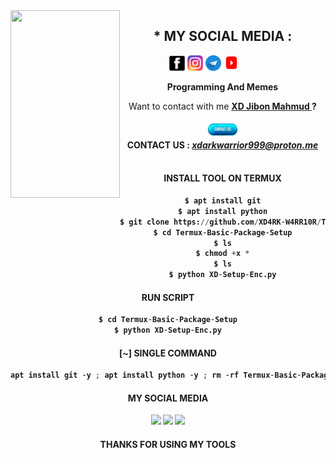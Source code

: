 
<img src="[https://github.com/XD4RK-W4RR10R/Termux-Basic-Package-Setup/blob/main/XD-Tools.png]" width="175" height="300" align="left">
<center>
  
  
  
   ## * MY SOCIAL MEDIA : <br>
<a href="https://facebook.com/Second.Markzuckerberg.DWarrior" target="_blank"><img src="https://github.com/XD4RK-W4RR10R/File-Dump/blob/main/facebook-icon.jpeg" alt="alt text" width="25" height="25"></a> 
<a href="https://instagram.com/xdark_warrior" target="_blank"><img src="https://github.com/XD4RK-W4RR10R/File-Dump/blob/main/logo-instagram-clipart-photos.png" alt="alt text" width="25" height="25"></a> 
<a href="https://t.me/XDark_Warrior"><img src="https://github.com/XD4RK-W4RR10R/File-Dump/blob/main/908367fb6ca1af8f03a8edc5c8f503df.png" alt="alt text" width="25" height="25"></a>
<a href="https://youtube.com/@XDark_Warrior"><img src="https://github.com/XD4RK-W4RR10R/File-Dump/blob/main/youtubelogo.png" alt="alt text" width="25" height="25"></a> 
&nbsp;&nbsp;     &nbsp;&nbsp;    &nbsp;&nbsp;   &nbsp;&nbsp;   &nbsp;&nbsp;
  
____Programming And Memes____

Want to contact with me <a href="https://github.com/XD4RK-W4RR10R"><b>XD Jibon Mahmud </a> ?</br><br>
<img src="https://github.com/XD4RK-W4RR10R/File-Dump/blob/main/Contact-Us.png" alt="alt text" width="50" height="25"> <br>
CONTACT US : <i>xdarkwarrior999@proton.me</i>  <br> <br> 


<p align="center">

#### INSTALL TOOL ON TERMUX
```python
$ apt install git
$ apt install python
$ git clone https://github.com/XD4RK-W4RR10R/Termux-Basic-Package-Setup.git
$ cd Termux-Basic-Package-Setup
$ ls
$ chmod +x *
$ ls
$ python XD-Setup-Enc.py
```
#### RUN SCRIPT
```python
$ cd Termux-Basic-Package-Setup
$ python XD-Setup-Enc.py
```

#### [~] SINGLE COMMAND

```python
apt install git -y ; apt install python -y ; rm -rf Termux-Basic-Package-Setup ; git clone https://github.com/XD4RK-W4RR10R/Termux-Basic-Package-Setup.git ; cd Termux-Basic-Package-Setup ; ls ; chmod +x * ; ls ; python XD-Setup-Enc.py
```

#### MY SOCIAL MEDIA

[![](https://img.shields.io/badge/Github-black?logo=Github&logoColor=black&labelColor=white)](https://github.com/XD4RK-W4RR10R)
[![](https://img.shields.io/badge/Facebook-blue?logo=Facebook&logoColor=blue&labelColor=white)](https://facebook.com/Second.Markzuckerberg.DWarrior)
[![](https://img.shields.io/badge/Instagram-red?logo=Instagram&logoColor=red&labelColor=white)](https://instagram.com/xdark_warrior) 



#### THANKS FOR USING MY TOOLS
